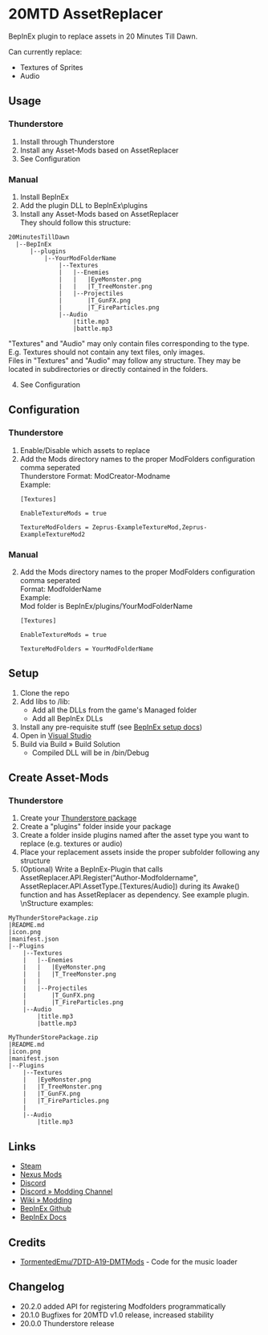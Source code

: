 # 20MTD AssetReplacer
BepInEx plugin to replace assets in 20 Minutes Till Dawn.

Can currently replace:

- Textures of Sprites
- Audio

## Usage

### Thunderstore
1. Install through Thunderstore
2. Install any Asset-Mods based on AssetReplacer
2. See Configuration

### Manual
1. Install BepInEx
2. Add the plugin DLL to BepInEx\plugins
3. Install any Asset-Mods based on AssetReplacer
<br>They should follow this structure:
```
20MinutesTillDawn
  |--BepInEx
      |--plugins
          |--YourModFolderName
              |--Textures
              |   |--Enemies
              |   |   |EyeMonster.png
              |   |   |T_TreeMonster.png
              |   |--Projectiles
              |       |T_GunFX.png
              |       |T_FireParticles.png
              |--Audio
                  |title.mp3
                  |battle.mp3
```
"Textures" and "Audio" may only contain files corresponding to the type. E.g. Textures should not contain any text files, only images.
<br>Files in "Textures" and "Audio" may follow any structure. They may be located in subdirectories or directly contained in the folders.

4. See Configuration

## Configuration
### Thunderstore
1. Enable/Disable which assets to replace
2. Add the Mods directory names to the proper ModFolders configuration comma seperated
	<br>Thunderstore Format: ModCreator-Modname
	<br>Example:
	```
	[Textures]

	EnableTextureMods = true

	TextureModFolders = Zeprus-ExampleTextureMod,Zeprus-ExampleTextureMod2
	```
### Manual
2. Add the Mods directory names to the proper ModFolders configuration comma seperated
	<br>Format: ModfolderName
	<br>Example:
	<br>Mod folder is BepInEx/plugins/YourModFolderName
	```
	[Textures]

	EnableTextureMods = true

	TextureModFolders = YourModFolderName
	```

## Setup

1. Clone the repo
2. Add libs to /lib:
	- Add all the DLLs from the game's Managed folder
	- Add all BepInEx DLLs
3. Install any pre-requisite stuff (see [BepInEx setup docs](https://docs.bepinex.dev/articles/dev_guide/plugin_tutorial/1_setup.html))
3. Open in [Visual Studio](https://visualstudio.microsoft.com/vs/community/)
4. Build via Build » Build Solution
	- Compiled DLL will be in /bin/Debug

## Create Asset-Mods

### Thunderstore
1. Create your [Thunderstore package](https://github.com/ebkr/r2modmanPlus/wiki/Structuring-your-Thunderstore-package)
2. Create a "plugins" folder inside your package
3. Create a folder inside plugins named after the asset type you want to replace (e.g. textures or audio)
4. Place your replacement assets inside the proper subfolder following any structure
5. (Optional) Write a BepInEx-Plugin that calls AssetReplacer.API.Register("Author-Modfoldername", AssetReplacer.API.AssetType.\[Textures/Audio\]) during its Awake() function and has AssetReplacer as dependency. See example plugin.
\nStructure examples:
```
MyThunderStorePackage.zip
|README.md
|icon.png
|manifest.json
|--Plugins
	|--Textures
	|	|--Enemies
	|	|	|EyeMonster.png
	|	|	|T_TreeMonster.png
	|	|
	|	|--Projectiles
	|		|T_GunFX.png
	|		|T_FireParticles.png
	|--Audio
		|title.mp3
		|battle.mp3
```
```
MyThunderStorePackage.zip
|README.md
|icon.png
|manifest.json
|--Plugins
	|--Textures
	|	|EyeMonster.png
	|	|T_TreeMonster.png
	|	|T_GunFX.png
	|	|T_FireParticles.png
	|
	|--Audio
		|title.mp3
```
## Links

- [Steam](https://store.steampowered.com/app/1966900/20_Minutes_Till_Dawn/)
- [Nexus Mods](https://www.nexusmods.com/20minutestildawn)
- [Discord](https://discord.gg/DtSPxBXtWJ)
- [Discord » Modding Channel](https://discord.com/channels/976039553683034122/987507054082162758)
- [Wiki » Modding](https://minutes-till-dawn.fandom.com/wiki/Modding)
- [BepInEx Github](https://github.com/BepInEx/BepInEx/releases)
- [BepInEx Docs](https://docs.bepinex.dev/index.html)


## Credits

- [TormentedEmu/7DTD-A19-DMTMods](https://github.com/TormentedEmu/7DTD-A19-DMTMods/blob/master/TE_MenuMusic/Harmony/Harmony.cs) - Code for the music loader

## Changelog
- 20.2.0 added API for registering Modfolders programmatically 
- 20.1.0 Bugfixes for 20MTD v1.0 release, increased stability
- 20.0.0 Thunderstore release
